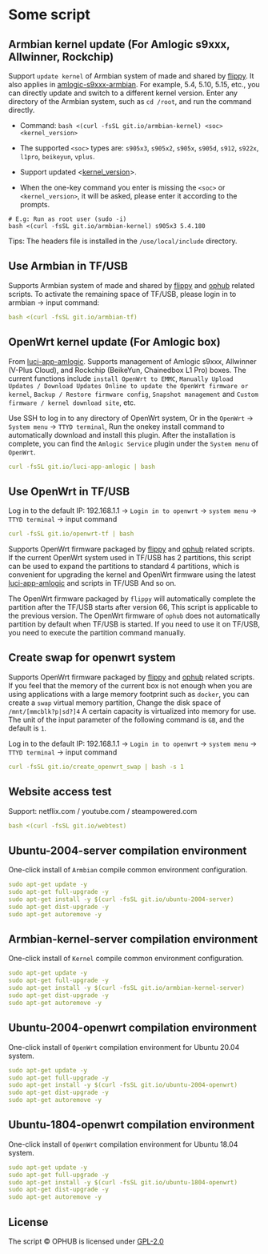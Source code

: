 # Some script

## Armbian kernel update (For Amlogic s9xxx, Allwinner, Rockchip)

Support `update kernel` of Armbian system of made and shared by [flippy](https://github.com/unifreq). It also applies in [amlogic-s9xxx-armbian](https://github.com/ophub/amlogic-s9xxx-armbian). For example, 5.4, 5.10, 5.15, etc., you can directly update and switch to a different kernel version. Enter any directory of the Armbian system, such as `cd /root`, and run the command directly.

- Command: `bash <(curl -fsSL git.io/armbian-kernel) <soc> <kernel_version>`

- The supported `<soc>` types are: `s905x3`, `s905x2`, `s905x`, `s905d`, `s912`, `s922x`, `l1pro`, `beikeyun`, `vplus`.

- Support updated <[kernel_version](https://github.com/ophub/kernel/tree/main/pub/stable)>.

- When the one-key command you enter is missing the `<soc>` or `<kernel_version>`, it will be asked, please enter it according to the prompts.

```shell
# E.g: Run as root user (sudo -i)
bash <(curl -fsSL git.io/armbian-kernel) s905x3 5.4.180
```

Tips: The headers file is installed in the `/use/local/include` directory.

## Use Armbian in TF/USB

Supports Armbian system of made and shared by [flippy](https://github.com/unifreq) and [ophub](https://github.com/ophub/amlogic-s9xxx-armbian) related scripts. To activate the remaining space of TF/USB, please login in to armbian → input command:

```yaml
bash <(curl -fsSL git.io/armbian-tf)
```

## OpenWrt kernel update (For Amlogic box)

From [luci-app-amlogic](https://github.com/ophub/luci-app-amlogic). Supports management of Amlogic s9xxx, Allwinner (V-Plus Cloud), and Rockchip (BeikeYun, Chainedbox L1 Pro) boxes. The current functions include `install OpenWrt to EMMC`, `Manually Upload Updates / Download Updates Online to update the OpenWrt firmware or kernel`, `Backup / Restore firmware config`, `Snapshot management` and `Custom firmware / kernel download site`, etc.

Use SSH to log in to any directory of OpenWrt system, Or in the `OpenWrt` → `System menu` → `TTYD terminal`, Run the onekey install command to automatically download and install this plugin. After the installation is complete, you can find the `Amlogic Service` plugin under the `System menu` of `OpenWrt`.

```yaml
curl -fsSL git.io/luci-app-amlogic | bash
```

## Use OpenWrt in TF/USB

Log in to the default IP: 192.168.1.1 →  `Login in to openwrt` → `system menu` → `TTYD terminal` → input command

```yaml
curl -fsSL git.io/openwrt-tf | bash
```

Supports OpenWrt firmware packaged by [flippy](https://github.com/unifreq/openwrt_packit) and [ophub](https://github.com/ophub/amlogic-s9xxx-openwrt) related scripts. If the current OpenWrt system used in TF/USB has 2 partitions, this script can be used to expand the partitions to standard 4 partitions, which is convenient for upgrading the kernel and OpenWrt firmware using the latest [luci-app-amlogic](https://github.com/ophub/luci-app-amlogic) and scripts in TF/USB And so on.

The OpenWrt firmware packaged by `flippy` will automatically complete the partition after the TF/USB starts after version 66, This script is applicable to the previous version. The OpenWrt firmware of `ophub` does not automatically partition by default when TF/USB is started. If you need to use it on TF/USB, you need to execute the partition command manually.

## Create swap for openwrt system

Supports OpenWrt firmware packaged by [flippy](https://github.com/unifreq/openwrt_packit) and [ophub](https://github.com/ophub/amlogic-s9xxx-openwrt) related scripts. If you feel that the memory of the current box is not enough when you are using applications with a large memory footprint such as `docker`, you can create a `swap` virtual memory partition, Change the disk space of `/mnt/[mmcblk?p|sd?]4` A certain capacity is virtualized into memory for use. The unit of the input parameter of the following command is `GB`, and the default is `1`.

Log in to the default IP: 192.168.1.1 →  `Login in to openwrt` → `system menu` → `TTYD terminal` → input command

```yaml
curl -fsSL git.io/create_openwrt_swap | bash -s 1
```

## Website access test

Support: netflix.com / youtube.com / steampowered.com

```yaml
bash <(curl -fsSL git.io/webtest)
```

## Ubuntu-2004-server compilation environment

One-click install of `Armbian` compile common environment configuration.

```yaml
sudo apt-get update -y
sudo apt-get full-upgrade -y
sudo apt-get install -y $(curl -fsSL git.io/ubuntu-2004-server)
sudo apt-get dist-upgrade -y
sudo apt-get autoremove -y
```

## Armbian-kernel-server compilation environment

One-click install of `Kernel` compile common environment configuration.

```yaml
sudo apt-get update -y
sudo apt-get full-upgrade -y
sudo apt-get install -y $(curl -fsSL git.io/armbian-kernel-server)
sudo apt-get dist-upgrade -y
sudo apt-get autoremove -y
```

## Ubuntu-2004-openwrt compilation environment

One-click install of `OpenWrt` compilation environment for Ubuntu 20.04 system.

```yaml
sudo apt-get update -y
sudo apt-get full-upgrade -y
sudo apt-get install -y $(curl -fsSL git.io/ubuntu-2004-openwrt)
sudo apt-get dist-upgrade -y
sudo apt-get autoremove -y
```

## Ubuntu-1804-openwrt compilation environment

One-click install of `OpenWrt` compilation environment for Ubuntu 18.04 system.

```yaml
sudo apt-get update -y
sudo apt-get full-upgrade -y
sudo apt-get install -y $(curl -fsSL git.io/ubuntu-1804-openwrt)
sudo apt-get dist-upgrade -y
sudo apt-get autoremove -y
```

## License

The script © OPHUB is licensed under [GPL-2.0](https://github.com/ophub/script/blob/main/LICENSE)
